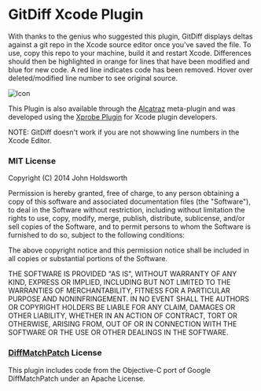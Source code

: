 # GitDiff Xcode Plugin

With thanks to the genius who suggested this plugin, GitDiff displays deltas against a git repo in the Xcode
source editor once you've saved the file. To use, copy this repo to your machine, build it and restart Xcode.
Differences should then be highlighted in orange for lines that have been modified and blue for new code.
A red line indicates code has been removed. Hover over deleted/modified line number to see original source.

![Icon](http://injectionforxcode.johnholdsworth.com/gitdiff2.png)

This Plugin is also available through the [Alcatraz](http://alcatraz.io/) meta-plugin and was developed using
the [Xprobe Plugin](https://github.com/johnno1962/XprobePlugin) for Xcode plugin developers.

NOTE: GitDiff doesn't work if you are not showwing line numbers in the Xcode Editor.

### MIT License

Copyright (C) 2014 John Holdsworth

Permission is hereby granted, free of charge, to any person obtaining a copy of this software and associated 
documentation files (the "Software"), to deal in the Software without restriction, including without limitation 
the rights to use, copy, modify, merge, publish, distribute, sublicense, and/or sell copies of the Software, 
and to permit persons to whom the Software is furnished to do so, subject to the following conditions:

The above copyright notice and this permission notice shall be included in all copies or substantial 
portions of the Software.

THE SOFTWARE IS PROVIDED "AS IS", WITHOUT WARRANTY OF ANY KIND, EXPRESS OR IMPLIED, INCLUDING BUT NOT 
LIMITED TO THE WARRANTIES OF MERCHANTABILITY, FITNESS FOR A PARTICULAR PURPOSE AND NONINFRINGEMENT. 
IN NO EVENT SHALL THE AUTHORS OR COPYRIGHT HOLDERS BE LIABLE FOR ANY CLAIM, DAMAGES OR OTHER LIABILITY, 
WHETHER IN AN ACTION OF CONTRACT, TORT OR OTHERWISE, ARISING FROM, OUT OF OR IN CONNECTION WITH THE 
SOFTWARE OR THE USE OR OTHER DEALINGS IN THE SOFTWARE.

### [DiffMatchPatch](https://github.com/inquisitiveSoft/DiffMatchPatch-ObjC) License

This plugin includes code from the Objective-C port of Google DiffMatchPatch under an Apache License.
